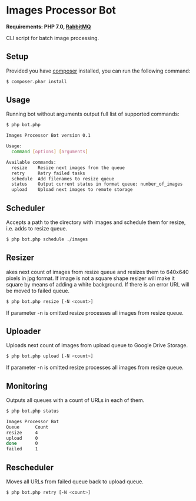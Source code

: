 # Images Processor Bot #

**Requirements: PHP 7.0, [RabbitMQ](http://www.rabbitmq.com/download.html)**

CLI script for batch image processing.

## Setup ##

Provided you have [composer](http://getcomposer.org) installed, you can run the following command:

```bash
$ composer.phar install
```

## Usage ##

Running bot without arguments output full list of supported commands:
 
```bash
$ php bot.php
```

```bash
Images Processor Bot version 0.1

Usage:
  command [options] [arguments]

Available commands:
  resize    Resize next images from the queue
  retry     Retry failed tasks
  schedule  Add filenames to resize queue
  status    Output current status in format queue: number_of_images
  upload    Upload next images to remote storage
```

## Scheduler ##

Accepts a path to the directory with images and schedule them for resize, i.e. adds to resize queue.

```bash
$ php bot.php schedule ./images
```

## Resizer ##

akes next count of images from resize queue and resizes them to 640x640 pixels in jpg format. 
If image is not a square shape resizer will make it square by means of adding a white background. 
If there is an error URL will be moved to failed queue.

```bash
$ php bot.php resize [-N <count>]
```

If parameter -n is omitted resize processes all images from resize queue.

## Uploader ##

Uploads next count of images from upload queue to Google Drive Storage.

```bash
$ php bot.php upload [-N <count>]
```

If parameter -n is omitted resize processes all images from resize queue.

## Monitoring ##

Outputs all queues with a count of URLs in each of them.

```bash
$ php bot.php status
```

```bash
Images Processor Bot
Queue      Count 
resize     4     
upload     0     
done       0     
failed     1  
```

## Rescheduler ##

Moves all URLs from failed  queue back to upload  queue.

```bash
$ php bot.php retry [-N <count>]
```
